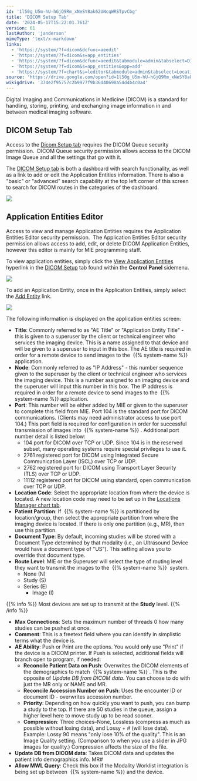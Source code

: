 ```yaml
---
id: '1l50g_U5m-hU-hGjQ9Rm_xNeSY8ak62UNcqWRSTpvCbg'
title: 'DICOM Setup Tab'
date: '2024-05-17T15:22:01.761Z'
version: 61
lastAuthor: 'janderson'
mimeType: 'text/x-markdown'
links:
  - 'https://system/?f=dicom&dcfunc=aeedit'
  - 'https://system/?f=dicom&s=app_entities'
  - 'https://system/?f=dicom&dcfunc=aeedit&tabmodule=admin&tabselect=Dicom+Setup'
  - 'https://system/?f=dicom&s=app_entities&opp=add'
  - 'https://system/?f=chart&s=leditor&tabmodule=admin&tabselect=Locations+Manager'
source: 'https://drive.google.com/open?id=1l50g_U5m-hU-hGjQ9Rm_xNeSY8ak62UNcqWRSTpvCbg'
wikigdrive: '374e2f95757c2b9977f9b36d40698a54d4b4c0a4'
---
```

Digital Imaging and Communications in Medicine (DICOM) is a standard for handling, storing, printing, and exchanging image information in and between medical imaging software.

## DICOM Setup Tab

Access to the [Dicom Setup tab](https://system/?f=dicom&dcfunc=aeedit) requires the DICOM Queue security permission.  DICOM Queue security permission allows access to the DICOM Image Queue and all the settings that go with it.

The [DICOM Setup tab](https://system/?f=dicom&dcfunc=aeedit) is both a dashboard with search functionality, as well as a link to add or edit the Application Entities information. There is also a "basic" or "advanced" search capability at the top left corner of this screen to search for DICOM routes in the categories of the dashboard.

![](../dicom-setup-tab.assets/3a9929a7b2969bf21b78ea458e99a58a.png)

## Application Entities Editor

Access to view and manage Application Entities requires the Application Entities Editor security permission.  The Application Entities Editor security permission allows access to add, edit, or delete DICOM Application Entities, however this editor is mainly for MIE programming staff.

To view application entities, simply click the [View Application Entities](https://system/?f=dicom&s=app_entities) hyperlink in the [DICOM Setup](https://system/?f=dicom&dcfunc=aeedit&tabmodule=admin&tabselect=Dicom+Setup) tab found within the **Control Panel** sidemenu.

![](../dicom-setup-tab.assets/f81a935d569d0fc54de08d08675b6c17.png)

To add an Application Entity, once in the Application Entities, simply select the [Add Entity](https://system/?f=dicom&s=app_entities&opp=add) link.

![](../dicom-setup-tab.assets/c33f7e26d651e164cb8ed64ee9efd635.png)

The following information is displayed on the application entities screen:

* <strong>Title</strong>: Commonly referred to as "AE Title" or "Application Entity Title" - this is given to a superuser by the client or technical engineer who services the imaging device. This is a name assigned to that device and will be given to a superuser to input in this box. The AE title is required in order for a remote device to send images to the  {{% system-name %}} application.
* <strong>Node</strong>: Commonly referred to as "IP Address" - this number sequence given to the superuser by the client or technical engineer who services the imaging device. This is a number assigned to an imaging device and the superuser will input this number in this box. The IP address is required in order for a remote device to send images to the  {{% system-name %}} application.
* <strong>Port</strong>: This number will be either added by MIE or given to the superuser to complete this field from MIE. Port 104 is the standard port for DICOM communications. (Clients may need administrator access to use port 104.) This port field is required for configuration in order for successful transmission of images into  {{% system-name %}} . Additional port number detail is listed below:
    * 104 port for DICOM over TCP or UDP. Since 104 is in the reserved subset, many operating systems require special privileges to use it.
    * 2761 registered port for DICOM using Integrated Secure Communication Layer (ISCL) over TCP or UDP.
    * 2762 registered port for DICOM using Transport Layer Security (TLS) over TCP or UDP.
    * 11112 registered port for DICOM using standard, open communication over TCP or UDP.
* <strong>Location Code</strong>: Select the appropriate location from where the device is located. A new location code may need to be set up in the [Locations Manager chart tab](https://system/?f=chart&s=leditor&tabmodule=admin&tabselect=Locations+Manager).
* <strong>Patient Partition</strong>: If  {{% system-name %}} is partitioned by location/group, then select the appropriate partition from where the imaging device is located. If there is only one partition (e.g., MR), then use this partition.
* <strong>Document Type</strong>: By default, incoming studies will be stored with a Document Type determined by that modality (i.e., an Ultrasound Device would have a document type of "US"). This setting allows you to override that document type.
* <strong>Route Level</strong>: MIE or the Superuser will select the type of routing level they want to transmit the images to the  {{% system-name %}}  system.
    * None (N)
    * Study (S)
    * Series (E)
        * Image (I)

{{% info %}}
Most devices are set up to transmit at the **Study** level.
{{% /info %}}

* <strong>Max Connections</strong>: Sets the maximum number of threads 0 how many studies can be pushed at once.
* <strong>Comment</strong>: This is a freetext field where you can identify in simplistic terms what the device is.
* <strong>AE Ability</strong>: Push or Print are the options. You would only use "Print" if the device is a DICOM printer. If Push is selected, additional fields will branch open to program, if needed:
    * <strong>Reconcile Patient Data on Push</strong>: Overwrites the DICOM elements of the demographics to match  {{% system-name %}} . This is the opposite of <em>Update DB from DICOM data</em>. You can choose to do with just the MR only or NAME and MR.
    * <strong>Reconcile Accession Number on Push</strong>: Uses the encounter ID or document ID - overwrites accession number.
    * <strong>Priority</strong>: Depending on how quickly you want to push, you can bump a study to the top. If there are 50 studies in the queue, assign a higher level here to move study up to be read sooner.
    * <strong>Compression</strong>: Three choices–None, Lossless (compress as much as possible without losing data), and Lossy + # (will lose data). Example: Lossy 90 means "only lose 10% of the quality". This is an Image Quality setting. (Comparison to when you use a slider in JPG images for quality.) Compression affects the size of the file.
* <strong>Update DB from DICOM data</strong>: Takes DICOM data and updates the patient info demographics info. MR#
* <strong>Allow MWL Query</strong>: Check this box if the Modality Worklist integration is being set up between  {{% system-name %}} and the device.

